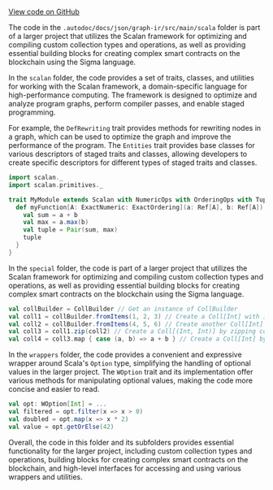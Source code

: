 [View code on GitHub](sigmastate-interpreterhttps://github.com/ScorexFoundation/sigmastate-interpreter/.autodoc/docs/json/graph-ir/src/main/scala)

The code in the `.autodoc/docs/json/graph-ir/src/main/scala` folder is part of a larger project that utilizes the Scalan framework for optimizing and compiling custom collection types and operations, as well as providing essential building blocks for creating complex smart contracts on the blockchain using the Sigma language.

In the `scalan` folder, the code provides a set of traits, classes, and utilities for working with the Scalan framework, a domain-specific language for high-performance computing. The framework is designed to optimize and analyze program graphs, perform compiler passes, and enable staged programming.

For example, the `DefRewriting` trait provides methods for rewriting nodes in a graph, which can be used to optimize the graph and improve the performance of the program. The `Entities` trait provides base classes for various descriptors of staged traits and classes, allowing developers to create specific descriptors for different types of staged traits and classes.

```scala
import scalan._
import scalan.primitives._

trait MyModule extends Scalan with NumericOps with OrderingOps with Tuples {
  def myFunction[A: ExactNumeric: ExactOrdering](a: Ref[A], b: Ref[A]): Ref[(A, A)] = {
    val sum = a + b
    val max = a.max(b)
    val tuple = Pair(sum, max)
    tuple
  }
}
```

In the `special` folder, the code is part of a larger project that utilizes the Scalan framework for optimizing and compiling custom collection types and operations, as well as providing essential building blocks for creating complex smart contracts on the blockchain using the Sigma language.

```scala
val collBuilder = CollBuilder // Get an instance of CollBuilder
val coll1 = collBuilder.fromItems(1, 2, 3) // Create a Coll[Int] with items 1, 2, 3
val coll2 = collBuilder.fromItems(4, 5, 6) // Create another Coll[Int] with items 4, 5, 6
val coll3 = coll1.zip(coll2) // Create a Coll[(Int, Int)] by zipping coll1 and coll2
val coll4 = coll3.map { case (a, b) => a + b } // Create a Coll[Int] by summing the pairs in coll3
```

In the `wrappers` folder, the code provides a convenient and expressive wrapper around Scala's `Option` type, simplifying the handling of optional values in the larger project. The `WOption` trait and its implementation offer various methods for manipulating optional values, making the code more concise and easier to read.

```scala
val opt: WOption[Int] = ...
val filtered = opt.filter(x => x > 0)
val doubled = opt.map(x => x * 2)
val value = opt.getOrElse(42)
```

Overall, the code in this folder and its subfolders provides essential functionality for the larger project, including custom collection types and operations, building blocks for creating complex smart contracts on the blockchain, and high-level interfaces for accessing and using various wrappers and utilities.
